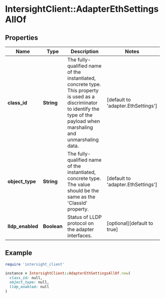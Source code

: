 # IntersightClient::AdapterEthSettingsAllOf

## Properties

| Name | Type | Description | Notes |
| ---- | ---- | ----------- | ----- |
| **class_id** | **String** | The fully-qualified name of the instantiated, concrete type. This property is used as a discriminator to identify the type of the payload when marshaling and unmarshaling data. | [default to &#39;adapter.EthSettings&#39;] |
| **object_type** | **String** | The fully-qualified name of the instantiated, concrete type. The value should be the same as the &#39;ClassId&#39; property. | [default to &#39;adapter.EthSettings&#39;] |
| **lldp_enabled** | **Boolean** | Status of LLDP protocol on the adapter interfaces. | [optional][default to true] |

## Example

```ruby
require 'intersight_client'

instance = IntersightClient::AdapterEthSettingsAllOf.new(
  class_id: null,
  object_type: null,
  lldp_enabled: null
)
```

